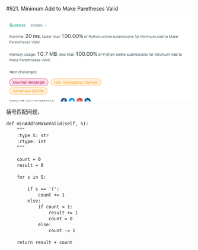 #921. Minimum Add to Make Paretheses Valid

![avatar](https://github.com/AlexQianYi/Leetcode2019Winter/blob/master/屏幕快照%202019-02-15%20下午10.19.23.png)

括号匹配问题，

    def minAddToMakeValid(self, S):
        """
        :type S: str
        :rtype: int
        """
        
        count = 0
        result = 0
        
        for s in S:
            
            if s == '(':
                count += 1
            else:
                if count < 1:
                    result += 1
                    count = 0
                else:
                    count -= 1
                    
        return result + count